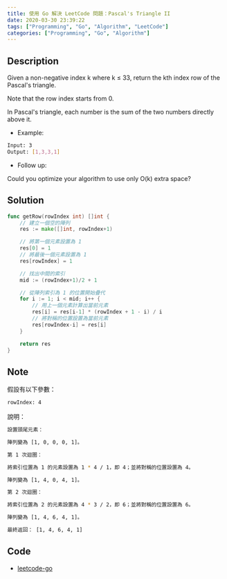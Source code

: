 ```yaml
---
title: 使用 Go 解決 LeetCode 問題：Pascal's Triangle II
date: 2020-03-30 23:39:22
tags: ["Programming", "Go", "Algorithm", "LeetCode"]
categories: ["Programming", "Go", "Algorithm"]
---
```


## Description

Given a non-negative index k where k ≤ 33, return the kth index row of the Pascal's triangle.

Note that the row index starts from 0.

In Pascal's triangle, each number is the sum of the two numbers directly above it.

- Example:

```BASH
Input: 3
Output: [1,3,3,1]
```

- Follow up:

Could you optimize your algorithm to use only O(k) extra space?

## Solution

```GO
func getRow(rowIndex int) []int {
	// 建立一個空的陣列
	res := make([]int, rowIndex+1)

	// 將第一個元素設置為 1
	res[0] = 1
	// 將最後一個元素設置為 1
	res[rowIndex] = 1

	// 找出中間的索引
	mid := (rowIndex+1)/2 + 1

	// 從陣列索引為 1 的位置開始疊代
	for i := 1; i < mid; i++ {
		// 用上一個元素計算出當前元素
		res[i] = res[i-1] * (rowIndex + 1 - i) / i
		// 將對稱的位置設置為當前元素
		res[rowIndex-i] = res[i]
	}

	return res
}
```

## Note

假設有以下參數：

```BASH
rowIndex: 4
```

說明：

```BASH
設置頭尾元素：

陣列變為 [1, 0, 0, 0, 1]。

第 1 次迴圈：

將索引位置為 1 的元素設置為 1 * 4 / 1，即 4；並將對稱的位置設置為 4。

陣列變為 [1, 4, 0, 4, 1]。

第 2 次迴圈：

將索引位置為 2 的元素設置為 4 * 3 / 2，即 6；並將對稱的位置設置為 6。

陣列變為 [1, 4, 6, 4, 1]。

最終返回： [1, 4, 6, 4, 1]
```

## Code

- [leetcode-go](https://github.com/memochou1993/leetcode-go)
